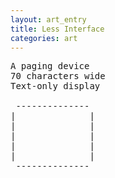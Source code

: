 ```yaml
---
layout: art_entry 
title: Less Interface
categories: art
---
```

<!-- !-->

<pre class='poem'>
A paging device
70 characters wide
Text-only display

 --------------
|              |
|              |
|              |
|              |
|              |
 --------------

</pre>
